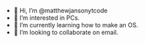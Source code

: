 - 👋 Hi, I’m @matthewjansonytcode
- 👀 I’m interested in PCs.
- 🌱 I’m currently learning how to make an OS.
- 💞️ I’m looking to collaborate on email.
